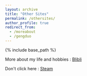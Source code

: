 ```yaml
---
layout: archive
title: "Other Sites"
permalink: /othersites/
author_profile: true
redirect_from:
  - /moreabout
  - /gengduo
---
```


{% include base_path %}

More about my life and hobbies : [Blibli](https://space.bilibili.com/509842792/video)

Don't click here : [Steam](https://steamcommunity.com/profiles/76561198819117649/)



